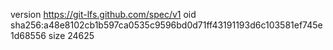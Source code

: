 version https://git-lfs.github.com/spec/v1
oid sha256:a48e8102cb1b597ca0535c9596bd0d71ff43191193d6c103581ef745e1d68556
size 24625
